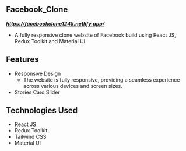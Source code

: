 ## Facebook_Clone

***https://facebookclone1245.netlify.app/***

- A fully responsive clone website of Facebook build using React JS, Redux Toolkit and Material UI.

## Features

- Responsive Design
  - The website is fully responsive, providing a seamless experience across various devices and screen sizes.
- Stories Card Slider

## Technologies Used

- React JS
- Redux Toolkit
- Tailwind CSS
- Material UI

